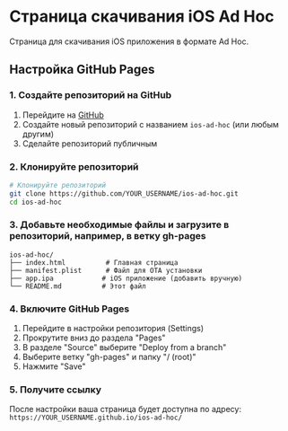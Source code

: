 # Страница скачивания iOS Ad Hoc

Страница для скачивания iOS приложения в формате Ad Hoc.

## Настройка GitHub Pages

### 1. Создайте репозиторий на GitHub

1. Перейдите на [GitHub](https://github.com)
2. Создайте новый репозиторий с названием `ios-ad-hoc` (или любым другим)
3. Сделайте репозиторий публичным

### 2. Клонируйте репозиторий

```bash
# Клонируйте репозиторий
git clone https://github.com/YOUR_USERNAME/ios-ad-hoc.git
cd ios-ad-hoc
```

### 3. Добавьте необходимые файлы и загрузите в репозиторий, например, в ветку gh-pages

```text
ios-ad-hoc/
├── index.html          # Главная страница
├── manifest.plist      # Файл для OTA установки
├── app.ipa            # iOS приложение (добавить вручную)
└── README.md          # Этот файл
```

### 4. Включите GitHub Pages

1. Перейдите в настройки репозитория (Settings)
2. Прокрутите вниз до раздела "Pages"
3. В разделе "Source" выберите "Deploy from a branch"
4. Выберите ветку "gh-pages" и папку "/ (root)"
5. Нажмите "Save"

### 5. Получите ссылку

После настройки ваша страница будет доступна по адресу:
`https://YOUR_USERNAME.github.io/ios-ad-hoc/`
